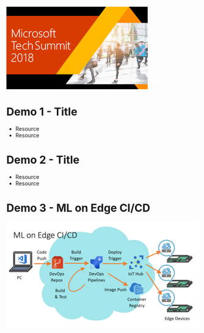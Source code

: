 ![Tech Summit 2018 banner](images/corporate_img_05.jpg)

# Demo 1 - Title

* Resource
* Resource

# Demo 2 - Title

* Resource
* Resource

# Demo 3 - ML on Edge CI/CD
![demo3arch](images/Demo3Arch.png)
